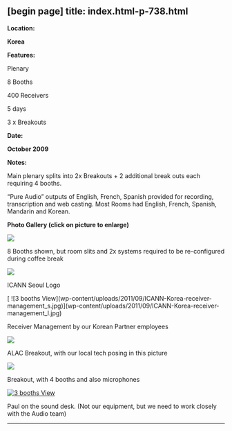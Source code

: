 [begin page]
 title: index.html-p-738.html
----------------------------------------------------------

**Location:**

**Korea**

**Features:**

Plenary

8 Booths

400 Receivers

5 days

3 x Breakouts

**Date:**

**October 2009**

**Notes:**

Main plenary splits into 2x Breakouts + 2 additional break outs each requiring 4 booths.

&ldquo;Pure Audio&rdquo; outputs of English, French, Spanish provided for recording, transcription and web casting. Most Rooms had English, French, Spanish, Mandarin and Korean.

**Photo Gallery (click on picture to enlarge)**

[ ![ ](wp-content/uploads/2011/09/ICANN-Korea-8booths_s.jpg)](wp-content/uploads/2011/09/ICANN-Korea-8booths_l.jpg)

8 Booths shown, but room slits and 2x systems required to be re-configured during coffee break

[ ![  ](wp-content/uploads/2011/09/ICANN-Korea-logo_s.jpg)](wp-content/uploads/2011/09/ICANN-Korea-logo_l.jpg)

ICANN Seoul Logo

[ ![3 booths View](wp-content/uploads/2011/09/ICANN-Korea-receiver- management_s.jpg)](wp-content/uploads/2011/09/ICANN-Korea-receiver- management_l.jpg)

Receiver Management by our Korean Partner employees

[ ![ ](wp-content/uploads/2011/09/ICANN-Korea-ALAC-breakout_s.jpg)](wp-content/uploads/2011/09/ICANN-Korea-ALAC-breakout_l.jpg)

ALAC Breakout, with our local tech posing in this picture

[ ![  ](wp-content/uploads/2011/09/ICANN-Korea-breakout_s.jpg)](wp-content/uploads/2011/09/ICANN-Korea-breakout_l.jpg)

Breakout, with 4 booths and also microphones

[ ![3 booths View](wp-content/uploads/2011/09/ICANN-Korea-audio-desk_s.jpg )](wp-content/uploads/2011/09/ICANN-Korea-audio-desk_l.jpg)

Paul on the sound desk. (Not our equipment, but we need to work closely with the Audio team)




----------------------------------------------------------
